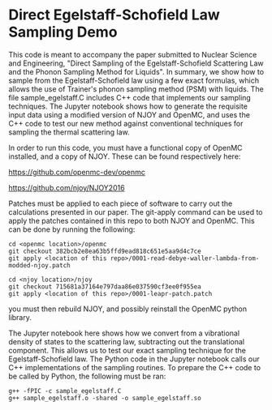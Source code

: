 # Direct Egelstaff-Schofield Law Sampling Demo

This code is meant to accompany the paper submitted to Nuclear
Science and Engineering, "Direct Sampling of the Egelstaff-Schofield
Scattering Law and the Phonon Sampling Method for Liquids". In summary,
we show how to sample from the Egelstaff-Schofield law using a few exact
formulas, which allows the use of Trainer's phonon sampling method (PSM)
with liquids. The file sample_egelstaff.C includes C++ code that implements
our sampling techniques. The Jupyter notebook shows how to generate the
requisite input data using a modified version of NJOY and OpenMC, and
uses the C++ code to test our new method against conventional techniques
for sampling the thermal scattering law.

In order to run this code, you must have a functional copy of OpenMC installed,
and a copy of NJOY. These can be found respectively here:

https://github.com/openmc-dev/openmc

https://github.com/njoy/NJOY2016

Patches must be applied to each piece of software to carry out the calculations
presented in our paper. The git-apply command can be used to apply the patches
contained in this repo to both NJOY and OpenMC. This can be done by running the
following:

```
cd <openmc location>/openmc
git checkout 382bcb2e8ea63b5ffd9ead818c651e5aa9d4c7ce
git apply <location of this repo>/0001-read-debye-waller-lambda-from-modded-njoy.patch

cd <njoy location>/njoy
git checkout 715681a37164e797daa86e037590cf3ee0f955ea
git apply <location of this repo>/0001-leapr-patch.patch
```
you must then rebuild NJOY, and possibly reinstall the OpenMC python library.

The Jupyter notebook here shows how we convert from a vibrational density of states
to the scattering law, subtracting out the translational component. This allows
us to test our exact sampling technique for the Egelstaff-Schofield law. The Python
code in the Jupyter notebook calls our C++ implementations of the sampling routines.
To prepare the C++ code to be called by Python, the following must be ran:

```
g++ -fPIC -c sample_egelstaff.C
g++ sample_egelstaff.o -shared -o sample_egelstaff.so
```

